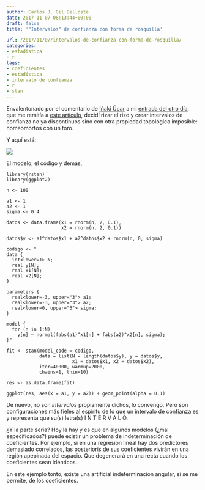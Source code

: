 ```yaml
---
author: Carlos J. Gil Bellosta
date: 2017-11-07 08:13:44+00:00
draft: false
title: '"Intervalos" de confianza con forma de rosquilla'

url: /2017/11/07/intervalos-de-confianza-con-forma-de-rosquilla/
categories:
- estadística
- r
tags:
- coeficientes
- estadística
- intervalo de confianza
- r
- stan
---
```


Envalentonado por el comentario de [Iñaki Úcar](https://twitter.com/Enchufa2) a mi [entrada del otro día](https://www.datanalytics.com/2017/11/03/intervalos-de-confianza-creativos-que-excluyen-el-0/), que me remitía a [este artículo](https://www.sciencedirect.com/science/article/pii/0378475490900117), decidí rizar el rizo y crear intervalos de confianza no ya discontinuos sino con otra propiedad topológica imposible: homeomorfos con un toro.

Y aquí está:

![](/wp-uploads/2017/11/intervalo_confianza_toro.png)


El modelo, el código y demás,




    library(rstan)
    library(ggplot2)

    n <- 100

    a1 <- 1
    a2 <- 1
    sigma <- 0.4

    datos <- data.frame(x1 = rnorm(n, 2, 0.1),
                        x2 = rnorm(n, 2, 0.1))

    datos$y <- a1^datos$x1 + a2^datos$x2 + rnorm(n, 0, sigma)

    codigo <- "
    data {
      int<lower=1> N;
      real y[N];
      real x1[N];
      real x2[N];
    }

    parameters {
      real<lower=-3, upper="3"> a1;
      real<lower=-3, upper="3"> a2;
      real<lower=0, upper="3"> sigma;
    }

    model {
      for (n in 1:N)
        y[n] ~ normal(fabs(a1)^x1[n] + fabs(a2)^x2[n], sigma);
    }"

    fit <- stan(model_code = codigo,
                data = list(N = length(datos$y), y = datos$y,
                            x1 = datos$x1, x2 = datos$x2),
                iter=40000, warmup=2000,
                chains=1, thin=10)

    res <- as.data.frame(fit)

    ggplot(res, aes(x = a1, y = a2)) + geom_point(alpha = 0.1)




De nuevo, no son _intervalos_ propiamente dichos, lo convengo. Pero son configuraciones más fieles al espíritu de lo que un intervalo de confianza es y representa que su(s) letra(s) I N T E R V A L O.

¿Y la parte seria? Hoy la hay y es que en algunos modelos (¿mal especificados?) puede existir un problema de indeterminación de coeficientes. Por ejemplo, si en una regresión lineal hay dos predictores demasiado correlados, las posterioris de sus coeficientes vivirán en una región apepinada del espacio. Que degenerará en una recta cuando los coeficientes sean idénticos.

En este ejemplo tonto, existe una artificial indeterminación angular, si se me permite, de los coeficientes.
